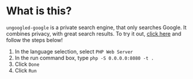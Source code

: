 # What is this?
`ungoogled-google` is a private search engine, that only searches Google. It combines privacy, with great search results. To try it out, [click here](//replit.com/github/Ganesha2282882/ungoogled-google) and follow the steps below!

1. In the language selection, select `PHP Web Server`
2. In the run command box, type `php -S 0.0.0.0:8080 -t .`
3. Click `Done`
4. Click `Run`